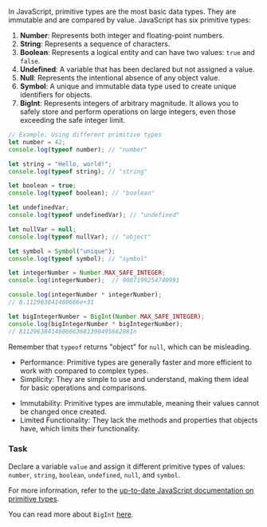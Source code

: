 In JavaScript, primitive types are the most basic data types. They are immutable and are compared by value. JavaScript has six primitive types:

1. **Number**: Represents both integer and floating-point numbers.
2. **String**: Represents a sequence of characters.
3. **Boolean**: Represents a logical entity and can have two values: `true` and `false`.
4. **Undefined**: A variable that has been declared but not assigned a value.
5. **Null**: Represents the intentional absence of any object value.
6. **Symbol**: A unique and immutable data type used to create unique identifiers for objects.
7. **BigInt**: Represents integers of arbitrary magnitude. It allows you to safely store and perform operations on large integers, even those exceeding the safe integer limit.

```javascript
// Example: Using different primitive types
let number = 42;
console.log(typeof number); // "number"

let string = "Hello, world!";
console.log(typeof string); // "string"

let boolean = true;
console.log(typeof boolean); // "boolean"

let undefinedVar;
console.log(typeof undefinedVar); // "undefined"

let nullVar = null;
console.log(typeof nullVar); // "object"

let symbol = Symbol("unique");
console.log(typeof symbol); // "symbol"

let integerNumber = Number.MAX_SAFE_INTEGER;
console.log(integerNumber);  // 9007199254740991

console.log(integerNumber * integerNumber);
// 8.112963841460666e+31

let bigIntegerNumber = BigInt(Number.MAX_SAFE_INTEGER);
console.log(bigIntegerNumber * bigIntegerNumber);
// 81129638414606663681390495662081n
```
Remember that `typeof` returns "object" for `null`, which can be misleading.

<div class="hint" title="Advantages of using primitive types">
<ul>
<li>Performance: Primitive types are generally faster and more efficient to work with compared to complex types.</li>
<li>Simplicity: They are simple to use and understand, making them ideal for basic operations and comparisons.</li>
</ul>
</div> 
<div class="hint" title="Specific behaviour">
<ul>
<li>Immutability: Primitive types are immutable, meaning their values cannot be changed once created.</li>
<li>Limited Functionality: They lack the methods and properties that objects have, which limits their functionality.</li>
</ul>
</div>

### Task
Declare a variable `value` and assign it different primitive types of values: `number`, `string`, `boolean`, `undefined`, `null`, and `symbol`.

<div class="hint" title="Want to know more?">
For more information, refer to the <a href="https://developer.mozilla.org/en-US/docs/Web/JavaScript/Data_structures#primitive_values">up-to-date JavaScript documentation on primitive types</a>.

You can read more about <code>BigInt</code> <a href="https://developer.mozilla.org/en-US/docs/Web/JavaScript/Data_structures#bigint_type">here</a>. 
</div>

